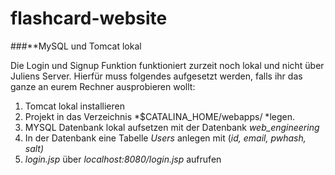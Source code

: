 flashcard-website
=================

###**MySQL und Tomcat lokal 

Die Login und Signup Funktion funktioniert zurzeit noch lokal und nicht über Juliens Server.
Hierfür muss folgendes aufgesetzt werden, falls ihr das ganze an eurem Rechner ausprobieren wollt:

1. Tomcat lokal installieren
2. Projekt in das Verzeichnis *$CATALINA_HOME/webapps/ *legen.
3. MYSQL Datenbank lokal aufsetzen mit der Datenbank *web_engineering*
4. In der Datenbank eine Tabelle *Users* anlegen mit (*id, email, pwhash, salt)*
5. *login.jsp* über *localhost:8080/login.jsp* aufrufen
